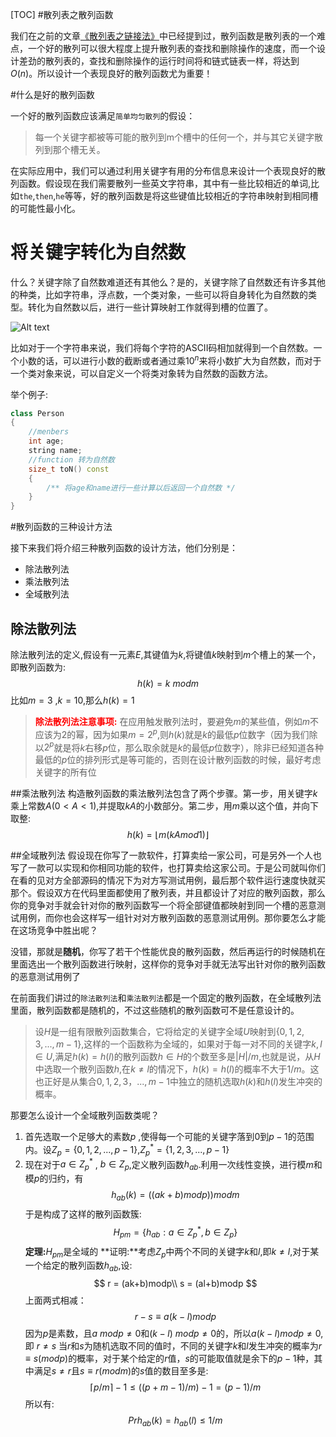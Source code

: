 [TOC]
#散列表之散列函数

我们在之前的文章[《散列表之链接法》](http://blog.csdn.net/ii1245712564/article/details/46490501)中已经提到过，散列函数是散列表的一个难点，一个好的散列可以很大程度上提升散列表的查找和删除操作的速度，而一个设计差劲的散列表的，查找和删除操作的运行时间将和链式链表一样，将达到$O(n)$。所以设计一个表现良好的散列函数尤为重要！

#什么是好的散列函数

一个好的散列函数应该满足`简单均匀散列`的假设：
>每一个关键字都被等可能的散列到m个槽中的任何一个，并与其它关键字散列到那个槽无关。

在实际应用中，我们可以通过利用关键字有用的分布信息来设计一个表现良好的散列函数。假设现在我们需要散列一些英文字符串，其中有一些比较相近的单词,比如`the`,`then`,`he`等等，好的散列函数是将这些键值比较相近的字符串映射到相同槽的可能性最小化。


# 将关键字转化为自然数

什么？关键字除了自然数难道还有其他么？是的，关键字除了自然数还有许多其他的种类，比如字符串，浮点数，一个类对象，一些可以将自身转化为自然数的类型。转化为自然数以后，进行一些计算映射工作就得到槽的位置了。

![Alt text](http://img.blog.csdn.net/20150626133659902)

比如对于一个字符串来说，我们将每个字符的ASCII码相加就得到一个自然数。一个小数的话，可以进行小数的截断或者通过乘$10^n$来将小数扩大为自然数，而对于一个类对象来说，可以自定义一个将类对象转为自然数的函数方法。

举个例子:
```cpp
class Person
{
	//menbers
	int age;
	string name;
	//function 转为自然数
	size_t toN() const
	{
		/** 将age和name进行一些计算以后返回一个自然数 */
	}
}
```

#散列函数的三种设计方法

接下来我们将介绍三种散列函数的设计方法，他们分别是：

- 除法散列法
- 乘法散列法
- 全域散列法

## 除法散列法
除法散列法的定义,假设有一元素$E$,其键值为$k$,将键值$k$映射到$m$个槽上的某一个，即散列函数为:
$$
h(k) = k\ mod m
$$
比如$m=3$ ,$k=10$,那么$h(k)=1$

><font color='red'><b>除法散列法注意事项:</b></font> 
在应用触发散列法时，要避免$m$的某些值，例如$m$不应该为2的幂，因为如果$m=2^p$,则$h(k)$就是$k$的最低$p$位数字（因为我们除以$2^p$就是将$k$右移$p$位，那么取余就是$k$的最低$p$位数字），除非已经知道各种最低的$p$位的排列形式是等可能的，否则在设计散列函数的时候，最好考虑关键字的所有位


##乘法散列法
构造散列函数的乘法散列法包含了两个步骤。第一步，用关键字$k$乘上常数$A(0<A<1)$,并提取$kA$的小数部分。第二步，用$m$乘以这个值，并向下取整:
$$
h(k) = \lfloor m(kAmod1) \rfloor
$$


##全域散列法
假设现在你写了一款软件，打算卖给一家公司，可是另外一个人也写了一款可以实现和你相同功能的软件，也打算卖给这家公司。于是公司就叫你们在看的见对方全部源码的情况下为对方写测试用例，最后那个软件运行速度快就买那个。假设双方在代码里面都使用了散列表，并且都设计了对应的散列函数，那么你的竞争对手就会针对你的散列函数写一个将全部键值都映射到同一个槽的恶意测试用例，而你也会这样写一组针对对方散列函数的恶意测试用例。那你要怎么才能在这场竞争中胜出呢？

没错，那就是**随机**，你写了若干个性能优良的散列函数，然后再运行的时候随机在里面选出一个散列函数进行映射，这样你的竞争对手就无法写出针对你的散列函数的恶意测试用例了

在前面我们讲过的`除法散列法`和`乘法散列法`都是一个固定的散列函数，在全域散列法里面，散列函数都是随机的，不过这些随机的散列函数可不是任意设计的。

>设$H$是一组有限散列函数集合，它将给定的关键字全域$U$映射到$\lbrace 0,1,2,3,...,m-1\rbrace$,这样的一个函数称为全域的，如果对于每一对不同的关键字$k,l \in U$,满足$h(k) = h(l)$的散列函数$h \in H$的个数至多是$|H|/m$,也就是说，从$H$中选取一个散列函数$h$,在$k \neq l$的情况下，$h(k) = h(l)$的概率不大于$1/m$。这也正好是从集合${0,1,2,3，...,m-1}$中独立的随机选取$h(k)$和$h(l)$发生冲突的概率。

那要怎么设计一个全域散列函数类呢？

1. 首先选取一个足够大的素数$p$ ,使得每一个可能的关键字落到$0$到$p-1$的范围内。设$Z_p=\lbrace 0,1,2,...,p-1\rbrace$,$Z_p^*=\lbrace 1,2,3,...,p-1\rbrace$
2. 现在对于$a \in Z_p^*$ , $b \in Z_p$,定义散列函数$h_{ab}$.利用一次线性变换，进行模$m$和模$p$的归约，有
$$
h_{ab}(k) = ((ak+b)modp))modm
$$
于是构成了这样的散列函数簇:
$$
H_{pm} = \lbrace h_{ab}:a\in Z_p^* , b \in Z_p \rbrace
$$
**定理:**$H_{pm}$是全域的
**证明:**考虑$Z_p$中两个不同的关键字$k$和$l$,即$k \neq l$,对于某一个给定的散列函数$h_{ab}$,设:
$$
r = (ak+b)modp\\
s = (al+b)modp
$$
上面两式相减：
$$
r-s \equiv a(k-l)modp
$$
因为$p$是素数，且$a\ modp \neq 0$和$(k-l)\ modp \neq 0$的，所以$a(k-l)modp \neq 0$,即 $r \neq s$
当$r$和$s$为随机选取不同的值时，不同的关键字$k$和$l$发生冲突的概率为$r \equiv s(modp)$的概率，对于某个给定的$r$值，$s$的可能取值就是余下的$p-1$种，其中满足$s \neq r$且$s\equiv r(modm)$的$s$值的数目至多是:
$$
\lceil p/m \rceil -1 \leq ((p+m-1)/m) -1=(p-1)/m
$$
所以有:
$$
Pr{h_{ab}(k) = h_{ab}(l)} \leq 1/m
$$



